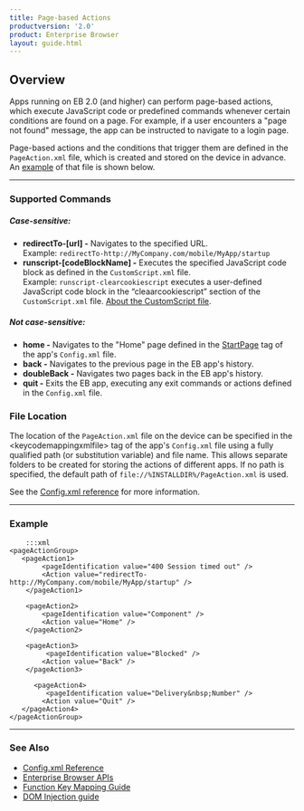 ```yaml
---
title: Page-based Actions
productversion: '2.0'
product: Enterprise Browser
layout: guide.html
---
```

## Overview

Apps running on EB 2.0 (and higher) can perform page-based actions, which execute JavaScript code or predefined commands whenever certain conditions are found on a page. For example, if a user encounters a "page not found" message, the app can be instructed to navigate to a login page. 

Page-based actions and the conditions that trigger them are defined in the `PageAction.xml` file, which is created and stored on the device in advance. An [example](#example) of that file is shown below. 

-----

### Supported Commands

##### Case-sensitive:
* **redirectTo-[url] -** Navigates to the specified URL. <br>
Example: `redirectTo-http://MyCompany.com/mobile/MyApp/startup` 
* **runscript-[codeBlockName] -** Executes the specified JavaScript code block as defined in the `CustomScript.xml` file. <br>
Example: `runscript-clearcookiescript` executes a user-defined JavaScript code block in the “cleaarcookiescript” section of the `CustomScript.xml` file. [About the CustomScript file](../customize/script). 

##### Not case-sensitive:
* **home -** Navigates to the "Home" page defined in the [StartPage](../configreference/#startpage) tag of the app's `Config.xml` file. 
* **back -** Navigates to the previous page in the EB app's history.
* **doubleBack -** Navigates two pages back in the EB app's history.
* **quit -** Exits the EB app, executing any exit commands or actions defined in the `Config.xml` file.

### File Location
The location of the `PageAction.xml` file on the device can be specified in the &lt;keycodemappingxmlfile&gt; tag of the app's `Config.xml` file using a fully qualified path (or substitution variable) and file name. This allows separate folders to be created for storing the actions of different apps. If no path is specified, the default path of `file://%INSTALLDIR%/PageAction.xml` is used. 

See the [Config.xml reference](../configreference/#pageactionxmlfile) for more information. 

-----

### Example

		:::xml
	<pageActionGroup>
	   <pageAction1>
	        <pageIdentification value="400 Session timed out" />
	        <Action value="redirectTo-http://MyCompany.com/mobile/MyApp/startup" />
	    </pageAction1>

	    <pageAction2> 
	        <pageIdentification value="Component" />
	        <Action value="Home" />   
	    </pageAction2>

	    <pageAction3> 
	         <pageIdentification value="Blocked" />
	        <Action value="Back" />
	    </pageAction3>

	 	  <pageAction4> 
	 		 <pageIdentification value="Delivery&nbsp;Number" />
	        <Action value="Quit" />    
	   </pageAction4>
	</pageActionGroup>

-----

### See Also

* [Config.xml Reference](../configreference)
* [Enterprise Browser APIs](../apioverview)
* [Function Key Mapping Guide](/keycapture/#mappingproprietaryfunctionkeycodes)
* [DOM Injection guide](../dom)







